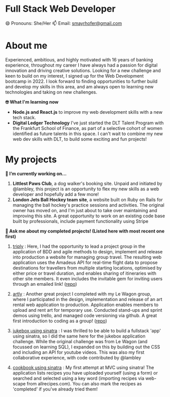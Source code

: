 # Full Stack Web Developer
😄 Pronouns:  She/Her
📫 Email:     smayrhofer@gmail.com

# About me
Experienced, ambitious, and highly motivated with 16 years of banking experience, throughout my career I have always had a passion for digital innovation and driving creative solutions. Looking for a new challenge and keen to build on my interest, I signed up for the Web Development bootcamp in 2022. I look forward to finding opportunities to further build and develop my skills in this area, and am always open to learning new technologies and taking on new challenges.

**🤓 What I'm learning now**
- **Node.js and React.js** to improve my web development skills with a new tech stack. 
- **Digital Ledger Technology** I've just started the DLT Talent Program with the Frankfurt School of Finance, as part of a selective cohort of women identified as future talents in this space. I can't wait to combine my new web dev skills with DLT, to build some exciting and fun projects! 

# My projects

**🔭 I’m currently working on...**
1. **Littlest Paws Club**, a dog walker's booking site. Unpaid and initiated by @lambley, this project is an opportunity to flex my new skills as a web developer and hopefully add a few more! 
2. **London Jets Ball Hockey team site**, a website built on Ruby on Rails for managing the ball hockey's practice sessions and activities. The original owner has moved on, and I'm just about to take over maintaining and improving this site. A great opportunity to work on an existing code base built by professionals, include payment functionality using Stripe

**💬 Ask me about my completed projects! (Listed here with most recent one first)**
1. [triply](www.triply.world) : Here, I had the opportunity to lead a project group in the application of BDD and agile methods to design, implement and release into production a website for managing group travel. The resulting web application uses the Amadeus API for real-time flight data to propose destinations for travellers from multiple starting locations, optimised by either price or travel duration, and enables sharing of itineraries with other site members. It even includes the invitable gem for inviting users through an emailed link! ([repo](https://github.com/smayrhof3r/triply))

2. [artly](https://artly.herokuapp.com/) : Another great project I completed with my Le Wagon group, where I participated in the design, implementation and release of an art rental web application to production. Application enables members to upload and rent art for temporary use. Conducted stand-ups and sprint demos using trello, and managed code versioning via github. A great first introduction to coding as a group! ([repo](https://github.com/eyss1234/artly))

3. [jukebox using sinatra](https://github.com/smayrhof3r/jukebox-sinatra-sqlite3) : I was thrilled to be able to build a fullstack 'app' using sinatra, so I did the same here for the jukebox application challenge. While the original challenge was from Le Wagon (and focussed on learning SQL), I expanded on this by building out the CSS and including an API for youtube videos. This was also my first collaborative experience, with code contributed by @lambley

4. [cookbook using sinatra](https://github.com/smayrhof3r/sinatra-cookbook) : My first attempt at MVC using sinatra! The application lists recipes you have uploaded yourself (using a form) or searched and selected using a key word (importing recipes via web-scape from allrecipes.com). You can also mark the recipes as 'completed' if you've already tried them!

